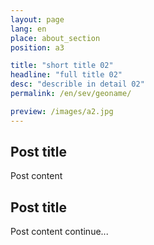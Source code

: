 ```yaml
---
layout: page
lang: en
place: about_section
position: a3

title: "short title 02"
headline: "full title 02"
desc: "describle in detail 02"
permalink: /en/sev/geoname/

preview: /images/a2.jpg
---
```


## Post title 
Post content 

## Post title
Post content continue...